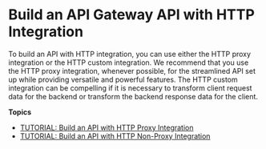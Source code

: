 # Build an API Gateway API with HTTP Integration<a name="getting-started-http-integrations"></a>

 To build an API with HTTP integration, you can use either the HTTP proxy integration or the HTTP custom integration\. We recommend that you use the HTTP proxy integration, whenever possible, for the streamlined API set up while providing versatile and powerful features\. The HTTP custom integration can be compelling if it is necessary to transform client request data for the backend or transform the backend response data for the client\. 

**Topics**
+ [TUTORIAL: Build an API with HTTP Proxy Integration](api-gateway-create-api-as-simple-proxy-for-http.md)
+ [TUTORIAL: Build an API with HTTP Non\-Proxy Integration](api-gateway-create-api-step-by-step.md)